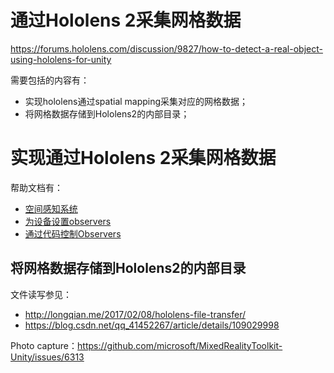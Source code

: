 # 通过Hololens 2采集网格数据

https://forums.hololens.com/discussion/9827/how-to-detect-a-real-object-using-hololens-for-unity

需要包括的内容有：

- 实现hololens通过spatial mapping采集对应的网格数据；
- 将网格数据存储到Hololens2的内部目录；

# 实现通过Hololens 2采集网格数据

帮助文档有：

- [空间感知系统](https://hololenscndev.github.io/MRTKDoc/Documentation/SpatialAwareness/SpatialAwarenessGettingStarted.html)
- [为设备设置observers](https://hololenscndev.github.io/MRTKDoc/Documentation/SpatialAwareness/ConfiguringSpatialAwarenessMeshObserver.html)
- [通过代码控制Observers](https://hololenscndev.github.io/MRTKDoc/Documentation/SpatialAwareness/UsageGuide.html)

## 将网格数据存储到Hololens2的内部目录

文件读写参见：

- http://longqian.me/2017/02/08/hololens-file-transfer/
- https://blog.csdn.net/qq_41452267/article/details/109029998



Photo capture：https://github.com/microsoft/MixedRealityToolkit-Unity/issues/6313